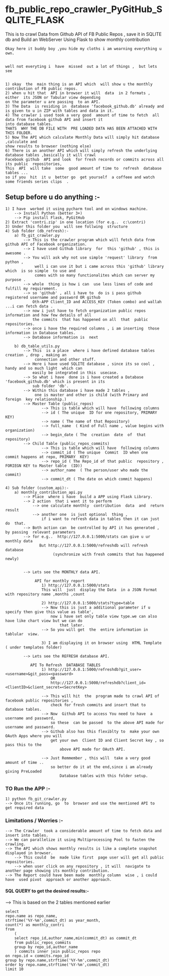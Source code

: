 # fb_public_repo_crawler_PyGitHub_SQLITE_FLASK
This is  to crawl Data from Github  API of FB Public Repos , save it in SQLITE db and Build an WebServer Using Flask to  show monthly contribution



	Okay here it buddy boy ,you hide my cloths i am wearning everything u own.
	
	
	well not everyting i  have  missed  out a lot of things ,  but lets see 
	
	
	1) okay  the  main thing is an API which  will show u the monthly contribution of FB public repos.
	2) when u hit that  API in browser it will  data  in 2 formats ,  either  its JSON or Tabular view depending 
	on the parameter u are passing  to an API.
	3) The Data  is residing in  database 'facebook_github.db' already and is given to u in ZIP with tables and data in it.
	4) The crawler i used took a very good  amount of time to fetch  all  data from facebook github API and insert it 
	into database tables. 
	THATS  WHY THE DB FILE WITH  PRE LOADED DATA HAS BEEN ATTACHED WITH  THIS FOLDER. 
	5) Now The API which calculate Monthly Data will simply hit database ,calculate and 
	show results to browser (nothing else)
	6) There is an another API which will simply refresh the underlying database tables ,basically it will crawl 
	Facebook github  API and look  for fresh records or commits across all its public  repositories,  
	This  API  will take  some  good amount of time to  refresh  database tables ...
	so if you  hit  it u  better go  get yourself  a coffeee and watch some friends series clips  .
	
			
	
	
 ## Setup before u  do anything :-

	1) I have  worked it using pycharm tool and on windows machine.
		--> Install Python (better 3+)
		--> Pip install Flask, PyGitHub
	2) Extract 'contri.zip' in one location (for e.g..  c:\contri)
	3) Under this folder you  will see follwing  structure 
	4) Sub folder (db_refresh):-
		a) fb_git_crawler.py 
			--> This is the crawler program which will fetch data from  github API of Facebook organization.
			--> I have used Github library  for  this 'github' , this is awesome .
			--> You will ask why not use simple 'request' library  from python ,
			     well i can use it but i came across this 'github' library which  is so simple  to use and 
			     comes with so many functionalites which can server my purpose .
			--> whole  thing is how i can  use less lines of code and fulfill my requirement.
			--> so 'github' , all i have to  do is i pass github registered username and password OR github 
			    Oth-APP Client_ID and ACCESS_KEY (Token combo) and wallah ...i can fetch data .
			--> now i just have to fetch organization public repos information and how few details of all  
			    the commits  that has happened on all  that  public repositories.
			--> once i have the required columns , i am inserting  those information in Database tables.
			--> Database information is  next
		
		b) db_table_utils.py
			--> This  is a place  where i have defined database tables creation , drop , making an 
			     connection and other stuff.
			--> Here i have used SQLITE database , since its so cool , handy and so much light  which can 
			    easily be integrated in this  usecase.
			--> So what i have  done is i have created a Database 'facebook_github.db' which is present in its 
			    sub folder 'db'.
			--> Within this database i have made 2 tables , 
			     one is master and other is child (with Primary and foreign  key relationship.)
			--> Master Table (public_repos)
					--> This is table which will have  following columns 
					--> id ( The unique  ID for one repository, PRIMARY  KEY)
					--> name ( The name of that Repository)
					--> full_name  ( Kind of Full name , value begins with organization)
					--> begin_date ( The  creation  date  of  that repository)
			--> Child Table (public_repos_commits)
					--> This is table which will have  following columns 
					--> commit_id ( The unique  Commit  ID when one  commit happens at repo, PRIMARY  KEY)
					--> repo_id ( The Repo_id of that public  repository , FORIEGN KEY to Master table  (ID))
					--> author_name  ( The person/user who made the commit)
					--> commit_dt ( The date on which commit happens)
	
	4) Sub folder (custom_api):-
		a) monthly_contribution_api.py
			--> Place  where i have  build a APP using Flask Library.
			--> 2 action  that i want it to perform 
				--> one calculate monthly  contribution  data  and  return result
				--> another one  is just optional  thing ,  
				    if i want to refresh data in tables then it can just do  that.
			--> Both action can  be controlled by API it has generated , by passing  relevant parameters
			--> for e.g..  http://127.0.0.1:5000/stats can give u ur monthly data 
			       But http://127.0.0.1:5000/refreshdb will refresh database 
						 (synchronize with fresh commits that has happened newly)
						 
						 
			--> Lets see the MONTHLY data API.
	
				 API for monthly report
					1) http://127.0.0.1:5000/stats
					This will  just  display the Data  in a JSON Format with repository name ,months ,count 
					
					2) http://127.0.0.1:5000/stats?type=table
					--> Now this is just a additional parameter if u specify then give this value as table', 
					    now i have set only table view type.we can also have like chart view but we can do 
							that later.
					--> So you will get  the  entire information in tablular  view.
					
					3) I am displaying it on browser using  HTML Template ( under templates folder)

			--> Lets see the REFRESH database API.
			
			   API To Refresh  DATABASE TABLES
					1) http://127.0.0.1:5000/refreshdb?git_user=<username>&git_pass=<password>  
					    OR
						http://127.0.0.1:5000/refreshdb?client_id=<ClientID>&client_secret=<SecretKey>
						
					--> This will hit  the  program made to crawl API of facebook public repositories ,
					    check for fresh commits and insert that to database tables.
					--> Now  Github API to access You need to have  a username and password, 
					    so these  can be passed  to the above API made for username and password.
					--> Github also has this flexiblty to  make your own OAuth Apps where you will 
					    get your own  Client ID and Client Secret key , so pass this to the  
							above API made for OAuth API.
					
					--> Just Remmember , this will  take a very good amount of time ..
					    so better do it at the end,since i am already giving PreLoaded
							Database tables with this folder setup.
	
		
	
### TO  Run  the APP :-
	1) python fb_git_crawler.py 
    --> Once its running, go  to  browser and use the mentioned API to  get required data
		
		
### Limitations / Worries :-
	--> The Crawler  took a considerable amount of time to fetch data and insert into tables.
	--> We can parallelize it using Multiprocessing Pool to fasten the crawling.
	--> The API which shows monthly results is like a complete snapshot displayed in browser.
		--> This could  be  made like first  page user will get all public repositories.
		--> when user click on any repository , it will  navigate to another page showing its monthly contribution.
	--> The Report could have been made  monthly column  wise , i could have  used pivot  approach or another approach.
	 
	 
	 
#### SQL QUERY to get the desired results:-
  --> This  is based on the  2 tables mentioned earlier 

    select 
	repo.name as repo_name,
	strftime('%Y-%m',commit_dt) as year_month,
	count(*) as monthly_contri
	from
		(
		select repo_id,author_name,min(commit_dt) as commit_dt
		from public_repos_commits
		group by repo_id,author_name
		) commits inner join public_repos repo
	on repo.id = commits.repo_id
	group by repo.name,strftime('%Y-%m',commit_dt)
	order by repo.name,strftime('%Y-%m',commit_dt)
	limit 10	 
 	 
